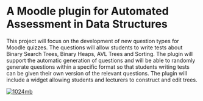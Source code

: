 # A Moodle plugin for Automated Assessment in Data Structures
This project will focus on the development of new question types for Moodle quizzes. The
questions will allow students to write tests about Binary Search Trees, Binary Heaps, AVL
Trees and Sorting. The plugin will support the automatic generation of questions and will
be able to randomly generate questions within a specific format so that students writing tests
can be given their own version of the relevant questions. The plugin will include a widget allowing students and lecturers to construct and edit trees.

[![1024mb](https://circleci.com/gh/1024mb-Wits/1024mb>.svg?style=svg&circle-token=3bbde80ad9d10a92d4c0558a499036e0d0415f53)](https://app.circleci.com/pipelines/github/1024mb-Wits)
